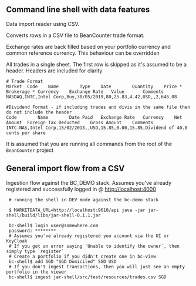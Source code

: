 ## Command line shell with data features

Data import reader using CSV.

Converts rows in a CSV file to BeanCounter trade format.  

Exchange rates are back filled based on your portfolio currency and common reference currency. This behaviour can be overridden

All trades in a single sheet.  The first row is skipped as it's assumed to be a header.  Headers are included for clarity

```csv
# Trade Format
Market	Code	Name	    Type	Date	    Quantity	Price *	Brokerage *	Currency	Exchange Rate	Value	    Comments
NASDAQ,INTC,Intel Corp,Buy,30/05/2019,80,25.83,4.42,USD,,2,646.08

#Dividend Format - if including trades and divis in the same file then do not include the header 
Code	    Name	    Date Paid	Exchange Rate	Currency	Net Amount	Foreign Tax Deducted	Gross Amount	Comments
INTC.NAS,Intel Corp,15/02/2013,,USD,15.85,0.00,15.85,Dividend of 40.0 cents per share
```
    
It is assumed that you are running all commands from the root of the `BeanCounter` project

## General import flow from a CSV
Ingestion flow against the BC_DEMO stack.  Assumes you've already registered and successfully logged in @ <http://localhost:4000>
```shell script
 # running the shell in DEV mode against the bc-demo stack

 $ MARKETDATA_URL=http://localhost:9610/api java -jar jar-shell/build/libs/jar-shell-0.1.1.jar

 bc-shell$ login user@somewhere.com
 password: ********
 # Assumes you've already registered you account via the UI or KeyCloak
 # If you get an error saying `Unable to identify the owner`, then simply type `register`
 # Create a portfolio if you didn't create one in bc-view
 bc-shell$ add SGD "SGD Domiciled" SGD USD
 # If you don't ingest transactions, then you will just see an empty portfolio in the viewer
 bc-shell$ ingest jar-shell/src/test/resources/trades.csv SGD
```

